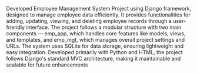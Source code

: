 Developed Employee Management System Project using Django framework, designed to manage employee data efficiently. It provides functionalities for adding, updating, viewing, and deleting employee records through a user-friendly interface. The project follows a modular structure with two main components — emp_app, which handles core features like models, views, and templates, and emp_mgt, which manages overall project settings and URLs. The system uses SQLite for data storage, ensuring lightweight and easy integration. Developed primarily with Python and HTML, the project follows Django's standard MVC architecture, making it maintainable and scalable for future enhancements
